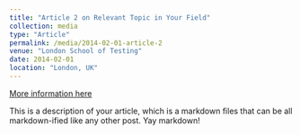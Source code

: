 ```yaml
---
title: "Article 2 on Relevant Topic in Your Field"
collection: media
type: "Article"
permalink: /media/2014-02-01-article-2
venue: "London School of Testing"
date: 2014-02-01
location: "London, UK"
---
```


[More information here](http://example2.com)

This is a description of your article, which is a markdown files that can be all markdown-ified like any other post. Yay markdown!
